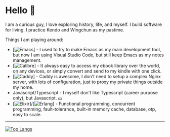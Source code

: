 # Hello 👋

I am a curious guy, I love exploring history, life, and myself. I build software for living. I practice Kendo and Wingchun as my pastime.

Things I am playing around:

- [![Emacs](https://www.gnu.org/software/emacs/)] - I used to try to make Emacs as my main development tool, but now I am using Visual Studio Code, but still keep Emacs as my notes management.
- [![Calibre](https://calibre-ebook.com/)] - It always easy to access my ebook library over the world, on any devices, or simply convert and send to my kindle with one click.
- [![Caddy](https://caddyserver.com/)] - Caddy is awesome, I don't need to setup a complex Nginx server, with lots of configuration, just to proxy my private things outside my home.
- Javascript/Typescript - I myself don't like Typescript (career purpose only), but Javascript. 💵 
- [![Elixir](https://elixir-lang.org/)]/[![Erlang](https://www.erlang.org/)] - Functional programming, concurrent programming, fault-tolerance, built-in memory cache, database, otp, easy to scale.

---

[![Top Langs](https://github-readme-stats.vercel.app/api/top-langs/?username=mcvnh&layout=compact)](https://github.com/mcvnh?tab=repositories&q=&type=public&language=)
